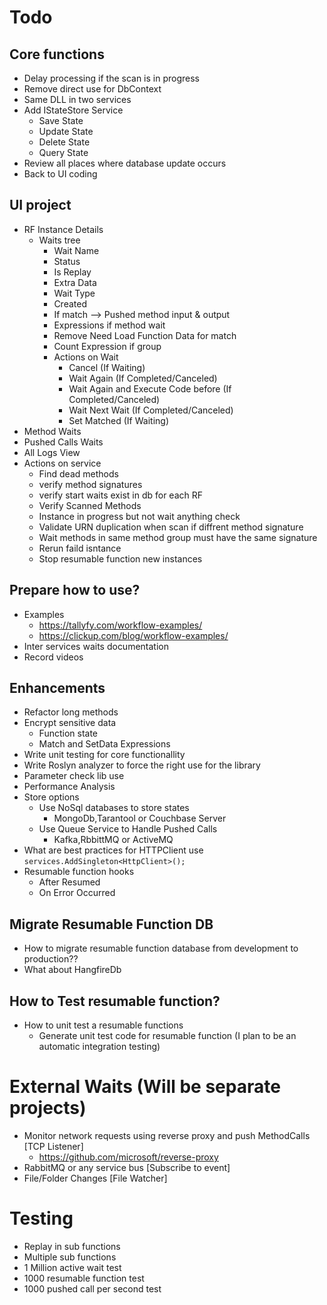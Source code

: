 ﻿# Todo

## Core functions
* Delay processing if the scan is in progress
* Remove direct use for DbContext
* Same DLL in two services
* Add IStateStore Service
	* Save State
	* Update State
	* Delete State
	* Query State
* Review all places where database update occurs
* Back to UI coding


## UI project
* RF Instance Details
	* Waits tree
		* Wait Name
		* Status
		* Is Replay
		* Extra Data
		* Wait Type
		* Created
		* If match --> Pushed method input & output
		* Expressions if method wait
		* Remove Need Load Function Data for match
		* Count Expression if group
		* Actions on Wait 
			* Cancel (If Waiting)
			* Wait Again (If Completed/Canceled)
			* Wait Again and Execute Code before (If Completed/Canceled)
			* Wait Next Wait (If Completed/Canceled)
			* Set Matched (If Waiting)
* Method Waits
* Pushed Calls Waits
* All Logs View
* Actions on service
	* Find dead methods
	* verify method signatures
	* verify start waits exist in db for each RF
	* Verify Scanned Methods 
	* Instance in progress but not wait anything check
	* Validate URN duplication when scan if diffrent method signature
	* Wait methods in same method group must have the same signature
	* Rerun faild isntance
	* Stop resumable function new instances

## Prepare how to use?
* Examples 
	* https://tallyfy.com/workflow-examples/
	* https://clickup.com/blog/workflow-examples/
* Inter services waits documentation
* Record videos

## Enhancements
* Refactor long methods
* Encrypt sensitive data
	* Function state
	* Match and SetData Expressions
* Write unit testing for core functionallity
* Write Roslyn analyzer to force the right use for the library
* Parameter check lib use
* Performance Analysis
* Store options
	* Use NoSql databases to store states
		* MongoDb,Tarantool or Couchbase Server
	* Use Queue Service to Handle Pushed Calls
		* Kafka,RbbittMQ or ActiveMQ
* What are best practices for HTTPClient use `services.AddSingleton<HttpClient>();`
* Resumable function hooks
	* After Resumed
	* On Error Occurred

## Migrate Resumable Function DB
* How to migrate resumable function database from development to production??
* What about HangfireDb

## How to Test resumable function?
* How to unit test a resumable functions
	* Generate unit test code for resumable function (I plan to be an automatic integration testing)

# External Waits (Will be separate projects)
* Monitor network requests using reverse proxy and push MethodCalls [TCP Listener]
	* https://github.com/microsoft/reverse-proxy
* RabbitMQ or any service bus [Subscribe to event]
* File/Folder Changes [File Watcher]

# Testing
* Replay in sub functions
* Multiple sub functions
* 1 Million active wait test
* 1000 resumable function test
* 1000 pushed call per second test